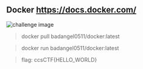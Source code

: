 ## Docker https://docs.docker.com/

![challenge image](https://github.com/ccs-club/CCS-30Day-CTF-2021/blob/badangel/30-Day/Day-22/challenge.png)

> docker pull badangel0511/docker:latest

> docker run badangel0511/docker:latest

> flag: ccsCTF{HELLO_WORLD}